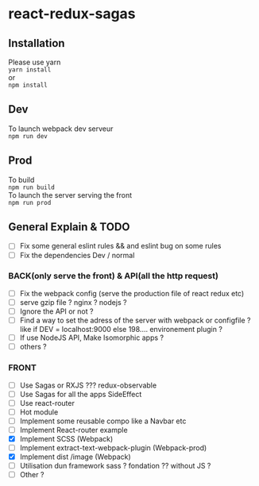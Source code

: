 # react-redux-sagas
## Installation
Please use yarn   
`yarn install`   
or   
`npm install`   
## Dev   
To launch webpack dev serveur   
`npm run dev`   
## Prod
To build   
`npm run build`   
To launch the server serving the front   
`npm run prod`   
## General Explain & TODO
- [ ] Fix some general eslint rules  && and eslint bug on some rules
- [ ] Fix the dependencies Dev / normal
### BACK(only serve the front) & API(all the http request)   
- [ ] Fix the webpack config (serve the production file of react redux etc)
- [ ] serve gzip file ? nginx ? nodejs ?
- [ ] Ignore the API or not ?  
- [ ] Find a way to set the adress of the server with webpack or configfile ? like if DEV = localhost:9000 else 198.... environement plugin ?   
- [ ] If use NodeJS API, Make Isomorphic apps ?
- [ ] others ?
### FRONT
- [ ] Use Sagas or RXJS ??? redux-observable
- [ ] Use Sagas for all the apps SideEffect
- [ ] Use react-router
- [ ] Hot module
- [ ] Implement some reusable compo like a Navbar etc
- [ ] Implement React-router example
- [x] Implement SCSS (Webpack)
- [ ] Implement extract-text-webpack-plugin (Webpack-prod)
- [x] Implement dist /image (Webpack)
- [ ] Utilisation dun framework sass ? fondation ?? without JS ?
- [ ] Other ?
